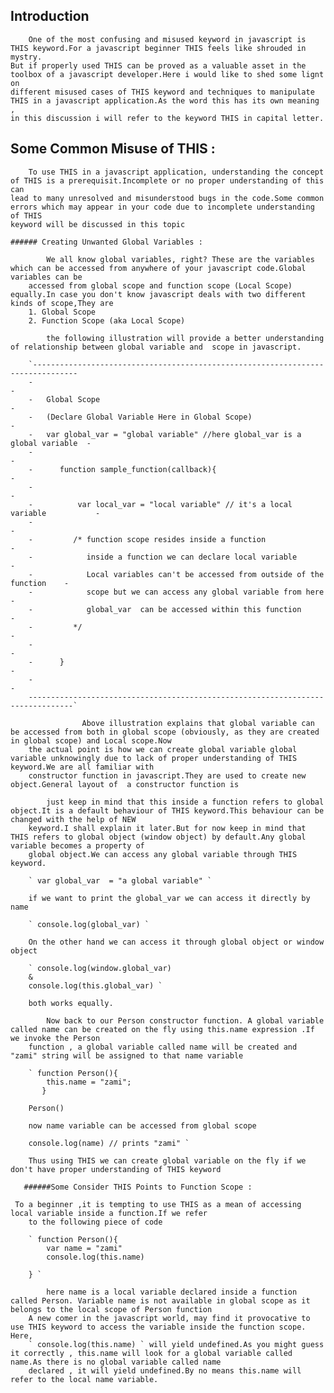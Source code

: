 Introduction
------------

        One of the most confusing and misused keyword in javascript is THIS keyword.For a javascript beginner THIS feels like shrouded in mystry.
    But if properly used THIS can be proved as a valuable asset in the toolbox of a javascript developer.Here i would like to shed some lignt on
    different misused cases of THIS keyword and techniques to manipulate THIS in a javascript application.As the word this has its own meaning ,
    in this discussion i will refer to the keyword THIS in capital letter.

Some Common Misuse of THIS :
----------------------------

        To use THIS in a javascript application, understanding the concept of THIS is a prerequisit.Incomplete or no proper understanding of this can 
    lead to many unresolved and misunderstood bugs in the code.Some common errors which may appear in your code due to incomplete understanding of THIS
    keyword will be discussed in this topic

    ###### Creating Unwanted Global Variables :

            We all know global variables, right? These are the variables which can be accessed from anywhere of your javascript code.Global variables can be
        accessed from global scope and function scope (Local Scope) equally.In case you don't know javascript deals with two different kinds of scope,They are
        1. Global Scope
        2. Function Scope (aka Local Scope)
        
            the following illustration will provide a better understanding of relationship between global variable and  scope in javascript.
        
        `--------------------------------------------------------------------------------
        -                                                                              -
        -   Global Scope                                                               -
        -   (Declare Global Variable Here in Global Scope)                             - 
        -   var global_var = "global variable" //here global_var is a global variable  -
        -                                                                              -
        -      function sample_function(callback){                                     -
        -                                                                              -
        -          var local_var = "local variable" // it's a local variable           -
        -                                                                              -
        -         /* function scope resides inside a function                          -
        -            inside a function we can declare local variable                   - 
        -            Local variables can't be accessed from outside of the function    -
        -            scope but we can access any global variable from here             -
        -            global_var  can be accessed within this function                  -
        -         */                                                                   -
        -                                                                              -
        -      }                                                                       -
        -                                                                              -
        --------------------------------------------------------------------------------`

                    Above illustration explains that global variable can be accessed from both in global scope (obviously, as they are created in global scope) and Local scope.Now
        the actual point is how we can create global variable global variable unknowingly due to lack of proper understanding of THIS keyword.We are all familiar with 
        constructor function in javascript.They are used to create new object.General layout of  a constructor function is 
        
            just keep in mind that this inside a function refers to global object.It is a default behaviour of THIS keyword.This behaviour can be changed with the help of NEW
        keyword.I shall explain it later.But for now keep in mind that THIS refers to global object (window object) by default.Any global variable becomes a property of 
        global object.We can access any global variable through THIS keyword.
        
        ` var global_var  = "a global variable" `
        
        if we want to print the global_var we can access it directly by name 
        
        ` console.log(global_var) `
        
        On the other hand we can access it through global object or window object
        
        ` console.log(window.global_var) 
        & 
        console.log(this.global_var) `
        
        both works equally.
        
            Now back to our Person constructor function. A global variable called name can be created on the fly using this.name expression .If we invoke the Person
        function , a global variable called name will be created and "zami" string will be assigned to that name variable
        
        ` function Person(){
            this.name = "zami";
           }
        
        Person()
        
        now name variable can be accessed from global scope 
        
        console.log(name) // prints "zami" `
        
        Thus using THIS we can create global variable on the fly if we don't have proper understanding of THIS keyword
        
       ######Some Consider THIS Points to Function Scope :
        
     To a beginner ,it is tempting to use THIS as a mean of accessing local variable inside a function.If we refer
        to the following piece of code 

        ` function Person(){
            var name = "zami"
            console.log(this.name)

        } `

            here name is a local variable declared inside a function called Person. Variable name is not available in global scope as it belongs to the local scope of Person function
        A new comer in the javascript world, may find it provocative to use THIS keyword to access the variable inside the function scope. Here,
        ` console.log(this.name) ` will yield undefined.As you might guess it correctly , this.name will look for a global variable called name.As there is no global variable called name
        declared , it will yield undefined.By no means this.name will refer to the local name variable.
            
